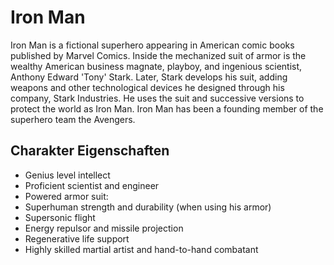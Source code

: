 # Iron Man

Iron Man is a fictional superhero appearing in American comic books published by Marvel Comics. Inside the mechanized suit of armor is the wealthy American business magnate, playboy, and ingenious scientist, Anthony Edward 'Tony' Stark. Later, Stark develops his suit, adding weapons and other technological devices he designed through his company, Stark Industries. He uses the suit and successive versions to protect the world as Iron Man. Iron Man has been a founding member of the superhero team the Avengers. 

## Charakter Eigenschaften
* Genius level intellect
* Proficient scientist and engineer
* Powered armor suit:
* Superhuman strength and durability (when using his armor)
* Supersonic flight
* Energy repulsor and missile projection
* Regenerative life support
* Highly skilled martial artist and hand-to-hand combatant
